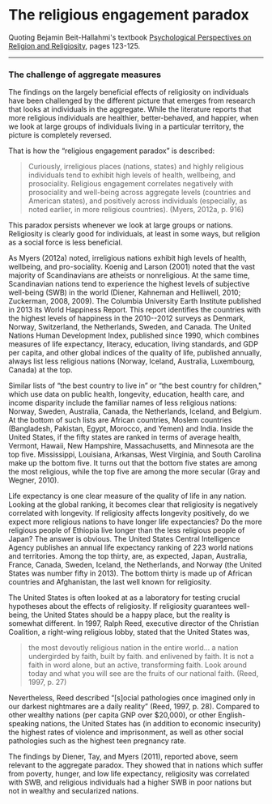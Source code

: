 # The religious engagement paradox

Quoting Bejamin Beit-Hallahmi's textbook [Psychological Perspectives on Religion and Religiosity](https://www.amazon.com/Psychological-Perspectives-Religion-Religiosity-Beit-Hallahmi/dp/0415682878), pages 123-125.

---

### The challenge of aggregate measures

The findings on the largely beneficial effects of religiosity on individuals have been challenged by the different picture that emerges from research that looks at individuals in the aggregate. While the literature reports that more religious individuals are healthier, better-behaved, and happier, when we look at large groups of individuals living in a particular territory, the picture is completely reversed.

That is how the “religious engagement paradox” is described:

> Curiously, irreligious places (nations, states) and highly religious individuals tend to exhibit high levels of health, wellbeing, and prosociality. Religious engagement correlates negatively with prosociality and well-being across aggregate levels (countries and American states), and positively across individuals (especially, as noted earlier, in more religious countries).  (Myers, 2012a, p. 916)

This paradox persists whenever we look at large groups or nations. Religiosity is clearly good for individuals, at least in some ways, but religion as a social force is less beneficial.

As Myers (2012a) noted, irreligious nations exhibit high levels of health, wellbeing, and pro-sociality. Koenig and Larson (2001) noted that the vast majority of Scandinavians are atheists or nonreligious. At the same time, Scandinavian nations tend to experience the highest levels of subjective well-being (SWB) in the world (Diener, Kahneman and Helliwell, 2010; Zuckerman, 2008, 2009). The Columbia University Earth Institute published in 2013 its World Happiness Report. This report identifies the countries with the highest levels of happiness in the 2010--2012 surveys as Denmark, Norway, Switzerland, the Netherlands, Sweden, and Canada. The United Nations Human Development Index, published since 1990, which combines measures of life expectancy, literacy, education, living standards, and GDP per capita, and other global indices of the quality of life, published annually, always list less religious nations (Norway, Iceland, Australia, Luxembourg, Canada) at the top.

Similar lists of “the best country to live in” or “the best country for children," which use data on public health, longevity, education, health care, and income disparity include the familiar names of less religious nations: Norway, Sweden, Australia, Canada, the Netherlands, Iceland, and Belgium. At the bottom of such lists are African countries, Moslem countries (Bangladesh, Pakistan, Egypt, Morocco, and Yemen) and India. Inside the United States, if the fifty states are ranked in terms of average health, Vermont, Hawaii, New Hampshire, Massachusetts, and Minnesota are the top five. Mississippi, Louisiana, Arkansas, West Virginia, and South Carolina make up the bottom five. It turns out that the bottom five states are among the most religious, while the top five are among the more secular (Gray and Wegner, 2010).

Life expectancy is one clear measure of the quality of life in any nation.  Looking at the global ranking, it becomes clear that religiosity is negatively correlated with longevity. If religiosity affects longevity positively, do we expect more religious nations to have longer life expectancies? Do the more religious people of Ethiopia live longer than the less religious people of Japan? The answer is obvious. The United States Central Intelligence Agency publishes an annual life expectancy ranking of 223 world nations and territories. Among the top thirty, are, as expected, Japan, Australia, France, Canada, Sweden, Iceland, the Netherlands, and Norway (the United States was number fifty in 2013). The bottom thirty is made up of African countries and Afghanistan, the last well known for religiosity.

The United States is often looked at as a laboratory for testing crucial hypotheses about the effects of religiosity. If religiosity guarantees well-being, the United States should be a happy place, but the reality is somewhat different. In 1997, Ralph Reed, executive director of the Christian Coalition, a right-wing religious lobby, stated that the United States was,

> the most devoutly religious nation in the entire world... a nation undergirded by faith, built by faith. and enlivened by faith. It is not a faith in word alone, but an active, transforming faith. Look around today and what you will see are the fruits of our national faith.  (Reed, 1997, p. 27)

Nevertheless, Reed described “[s]ocial pathologies once imagined only in our darkest nightmares are a daily reality” (Reed, 1997, p. 28). Compared to other wealthy nations (per capita GNP over $20,000), or other English-speaking nations, the United States has (in addition to economic insecurity) the highest rates of violence and imprisonment, as well as other social pathologies such as the highest teen pregnancy rate.

The findings by Diener, Tay, and Myers (2011), reported above, seem relevant to the aggregate paradox. They showed that in nations which suffer from poverty, hunger, and low life expectancy, religiosity was correlated with SWB, and religious individuals had a higher SWB in poor nations but not in wealthy and secularized nations.
